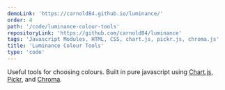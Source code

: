 ```yaml
---
demoLink: 'https://carnold84.github.io/luminance/'
order: 4
path: '/code/luminance-colour-tools'
repositoryLink: 'https://github.com/carnold84/luminance'
tags: 'Javascript Modules, HTML, CSS, chart.js, pickr.js, chroma.js'
title: 'Luminance Colour Tools'
type: 'code'
---
```


Useful tools for choosing colours. Built in pure javascript using [Chart.js](https://www.chartjs.org/), [Pickr](https://simonwep.github.io/pickr/), and [Chroma](https://vis4.net/chromajs/).
